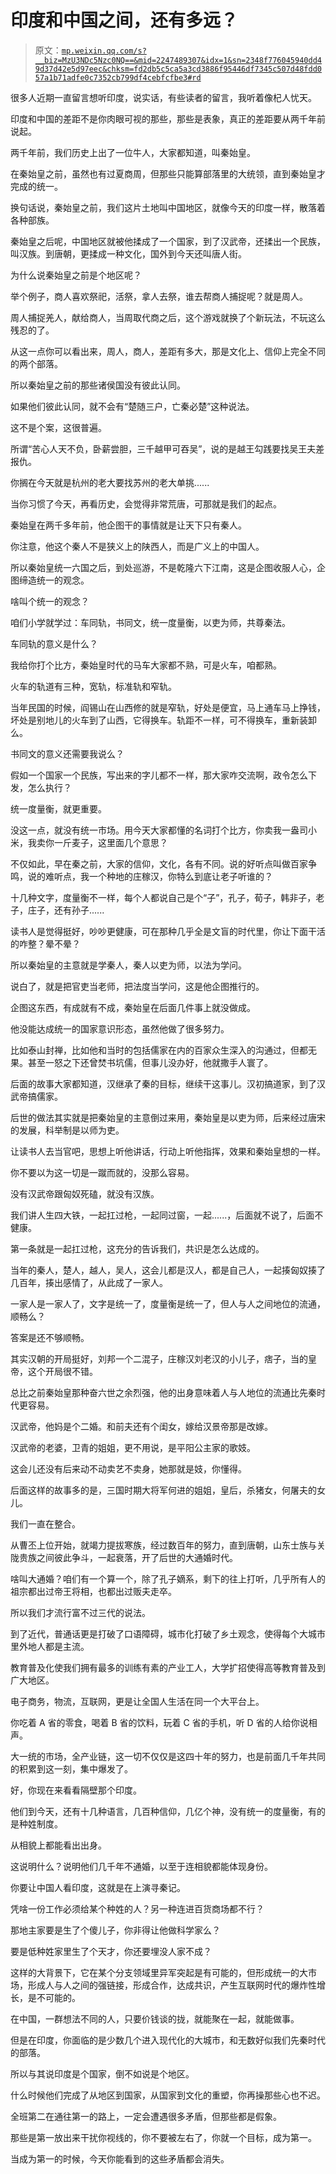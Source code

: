 # 印度和中国之间，还有多远？

> 原文：[`mp.weixin.qq.com/s?__biz=MzU3NDc5Nzc0NQ==&mid=2247489307&idx=1&sn=2348f776045940dd49d37d42e5d97eec&chksm=fd2db5c5ca5a3cd3886f95446df7345c507d48fdd057a1b71adfe0c7352cb799df4cebfcfbe3#rd`](http://mp.weixin.qq.com/s?__biz=MzU3NDc5Nzc0NQ==&mid=2247489307&idx=1&sn=2348f776045940dd49d37d42e5d97eec&chksm=fd2db5c5ca5a3cd3886f95446df7345c507d48fdd057a1b71adfe0c7352cb799df4cebfcfbe3#rd)

很多人近期一直留言想听印度，说实话，有些读者的留言，我听着像杞人忧天。 

印度和中国的差距不是你肉眼可视的那些，那些是表象，真正的差距要从两千年前说起。

两千年前，我们历史上出了一位牛人，大家都知道，叫秦始皇。

在秦始皇之前，虽然也有过夏商周，但那些只能算部落里的大统领，直到秦始皇才完成的统一。 

换句话说，秦始皇之前，我们这片土地叫中国地区，就像今天的印度一样，散落着各种部族。

秦始皇之后呢，中国地区就被他揉成了一个国家，到了汉武帝，还揉出一个民族，叫汉族。到唐朝，更揉成一种文化，国外到今天还叫唐人街。

为什么说秦始皇之前是个地区呢？

举个例子，商人喜欢祭祀，活祭，拿人去祭，谁去帮商人捕捉呢？就是周人。

周人捕捉羌人，献给商人，当周取代商之后，这个游戏就换了个新玩法，不玩这么残忍的了。

从这一点你可以看出来，周人，商人，差距有多大，那是文化上、信仰上完全不同的两个部落。 

所以秦始皇之前的那些诸侯国没有彼此认同。

如果他们彼此认同，就不会有“楚随三户，亡秦必楚”这种说法。 

这不是个案，这很普遍。

所谓“苦心人天不负，卧薪尝胆，三千越甲可吞吴”，说的是越王勾践要找吴王夫差报仇。

你搁在今天就是杭州的老大要找苏州的老大单挑......

当你习惯了今天，再看历史，会觉得非常荒唐，可那就是我们的起点。 

秦始皇在两千多年前，他企图干的事情就是让天下只有秦人。 

你注意，他这个秦人不是狭义上的陕西人，而是广义上的中国人。

所以秦始皇统一六国之后，到处巡游，不是乾隆六下江南，这是企图收服人心，企图缔造统一的观念。 

啥叫个统一的观念？

咱们小学就学过：车同轨，书同文，统一度量衡，以吏为师，共尊秦法。

车同轨的意义是什么？ 

我给你打个比方，秦始皇时代的马车大家都不熟，可是火车，咱都熟。

火车的轨道有三种，宽轨，标准轨和窄轨。 

当年民国的时候，阎锡山在山西修的就是窄轨，好处是便宜，马上通车马上挣钱，坏处是别地儿的火车到了山西，它得换车。轨距不一样，可不得换车，重新装卸么。

书同文的意义还需要我说么？ 

假如一个国家一个民族，写出来的字儿都不一样，那大家咋交流啊，政令怎么下发，怎么执行？

统一度量衡，就更重要。 

没这一点，就没有统一市场。用今天大家都懂的名词打个比方，你卖我一盎司小米，我卖你一斤麦子，这里面几个意思？ 

不仅如此，早在秦之前，大家的信仰，文化，各有不同。说的好听点叫做百家争鸣，说的难听点，我一个种地的庄稼汉，你特么到底让老子听谁的？ 

十几种文字，度量衡不一样，每个人都说自己是个“子”，孔子，荀子，韩非子，老子，庄子，还有孙子......

读书人是觉得挺好，吵吵更健康，可在那种几乎全是文盲的时代里，你让下面干活的咋整？晕不晕？ 

所以秦始皇的主意就是学秦人，秦人以吏为师，以法为学问。 

说白了，就是把官吏当老师，把法度当学问，这是他企图推行的。

企图这东西，有成就有不成，秦始皇在后面几件事上就没做成。 

他没能达成统一的国家意识形态，虽然他做了很多努力。

比如泰山封禅，比如他和当时的包括儒家在内的百家众生深入的沟通过，但都无果。甚至一怒之下还曾焚书坑儒，但事儿没办好，他就撒手人寰了。

后面的故事大家都知道，汉继承了秦的目标，继续干这事儿。汉初搞道家，到了汉武帝搞儒家。 

后世的做法其实就是把秦始皇的主意倒过来用，秦始皇是以吏为师，后来经过唐宋的发展，科举制是以师为吏。 

让读书人去当官吧，思想上听他讲话，行动上听他指挥，效果和秦始皇想的一样。 

你不要以为这一切是一蹴而就的，没那么容易。 

没有汉武帝跟匈奴死磕，就没有汉族。 

我们讲人生四大铁，一起扛过枪，一起同过窗，一起......，后面就不说了，后面不健康。 

第一条就是一起扛过枪，这充分的告诉我们，共识是怎么达成的。

当年的秦人，楚人，越人，吴人，这会儿都是汉人，都是自己人，一起揍匈奴揍了几百年，揍出感情了，从此成了一家人。

一家人是一家人了，文字是统一了，度量衡是统一了，但人与人之间地位的流通，顺畅么？ 

答案是还不够顺畅。

其实汉朝的开局挺好，刘邦一个二混子，庄稼汉刘老汉的小儿子，痞子，当的皇帝，这个开局很不错。

总比之前秦始皇那种奋六世之余烈强，他的出身意味着人与人地位的流通比先秦时代更容易。 

汉武帝，他妈是个二婚。和前夫还有个闺女，嫁给汉景帝那是改嫁。 

汉武帝的老婆，卫青的姐姐，更不用说，是平阳公主家的歌妓。 

这会儿还没有后来动不动卖艺不卖身，她那就是妓，你懂得。

后面这样的故事多的是，三国时期大将军何进的姐姐，皇后，杀猪女，何屠夫的女儿。

我们一直在整合。 

从曹丕上位开始，就竭力提拔寒族，经过数百年的努力，直到唐朝，山东士族与关陇贵族之间彼此争斗，一起衰落，开了后世的大通婚时代。

啥叫大通婚？咱们有一个算一个，除了孔子嫡系，剩下的往上打听，几乎所有人的祖宗都出过帝王将相，也都出过贩夫走卒。

所以我们才流行富不过三代的说法。 

到了近代，普通话更是打破了口语障碍，城市化打破了乡土观念，使得每个大城市里外地人都是主流。

教育普及化使我们拥有最多的训练有素的产业工人，大学扩招使得高等教育普及到广大地区。

电子商务，物流，互联网，更是让全国人生活在同一个大平台上。

你吃着 A 省的零食，喝着 B 省的饮料，玩着 C 省的手机，听 D 省的人给你说相声。

大一统的市场，全产业链，这一切不仅仅是这四十年的努力，也是前面几千年共同的积累到这一刻，集中爆发了。

好，你现在来看看隔壁那个印度。 

他们到今天，还有十几种语言，几百种信仰，几亿个神，没有统一的度量衡，有的是种姓制度。 

从相貌上都能看出出身。 

这说明什么？说明他们几千年不通婚，以至于连相貌都能体现身份。 

你要让中国人看印度，这就是在上演寻秦记。 

凭啥一份工作必须给某个种姓的人？另一种连进百货商场都不行？ 

那地主家要是生了个傻儿子，你非得让他做科学家么？

要是低种姓家里生了个天才，你还要埋没人家不成？

这样的大背景下，它在某个分支领域里异军突起是有可能的，但形成统一的大市场，形成人与人之间的强链接，形成合作，达成共识，产生互联网时代的爆炸性增长，是不可能的。

在中国，一群想法不同的人，只要价钱谈的拢，就能聚在一起，就能做事。 

但是在印度，你面临的是少数几个进入现代化的大城市，和无数好似我们先秦时代的部落。 

所以与其说印度是个国家，倒不如说是个地区。

什么时候他们完成了从地区到国家，从国家到文化的重塑，你再操那些心也不迟。

全班第二在通往第一的路上，一定会遭遇很多矛盾，但那些都是假象。

那些是第一放出来干扰你视线的，你不要被左右了，你就一个目标，成为第一。

当成为第一的时候，今天你能看到的这些矛盾都会消失。